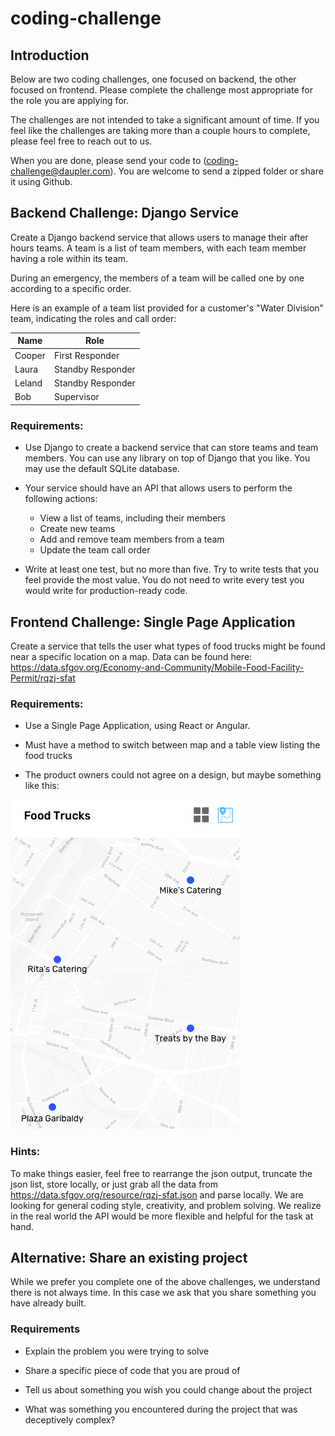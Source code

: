 # coding-challenge

## Introduction

Below are two coding challenges, one focused on backend, the other focused on frontend.  Please complete the challenge most appropriate for the role you are applying for.

The challenges are not intended to take a significant amount of time.  If you feel like the challenges are taking more than a couple hours to complete, please feel free to reach out to us.

When you are done, please send your code to (coding-challenge@daupler.com). You are welcome to send a zipped folder or share it using Github.

## Backend Challenge: Django Service

Create a Django backend service that allows users to manage their after hours teams.  A team is a list of team members, with each team member having a role within its team.

During an emergency, the members of a team will be called one by one according to a specific order.

Here is an example of a team list provided for a customer's "Water Division" team, indicating the roles and call order:

Name | Role
--- | ---
Cooper | First Responder
Laura | Standby Responder
Leland | Standby Responder
Bob | Supervisor

### Requirements:

- Use Django to create a backend service that can store teams and team members.  You can use any library on top of Django that you like.  You may use the default SQLite database.

- Your service should have an API that allows users to perform the following actions:
  * View a list of teams, including their members
  * Create new teams
  * Add and remove team members from a team
  * Update the team call order

- Write at least one test, but no more than five.  Try to write tests that you feel provide the most value.  You do not need to write every test you would write for production-ready code.


## Frontend Challenge: Single Page Application

Create a service that tells the user what types of food trucks might be found near a specific location on a map. Data can be found here: https://data.sfgov.org/Economy-and-Community/Mobile-Food-Facility-Permit/rqzj-sfat

### Requirements:

- Use a Single Page Application, using React or Angular.

- Must have a method to switch between map and a table view listing the food trucks

- The product owners could not agree on a design, but maybe something like this:

![Food Trucks](food-trucks.png)

### Hints:

To make things easier, feel free to rearrange the json output, truncate the json list, store locally, or just grab all the data from https://data.sfgov.org/resource/rqzj-sfat.json and parse locally. We are looking for general coding style, creativity, and problem solving. We realize in the real world the API would be more flexible and helpful for the task at hand.


## Alternative: Share an existing project

While we prefer you complete one of the above challenges, we understand there is not always time.  In this case we ask that you share something you have already built.

### Requirements

- Explain the problem you were trying to solve

- Share a specific piece of code that you are proud of

- Tell us about something you wish you could change about the project

- What was something you encountered during the project that was deceptively complex?
